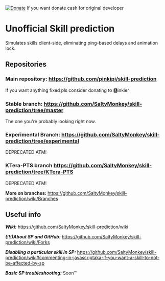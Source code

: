 [![Donate](https://img.shields.io/badge/Donate-PayPal-ff69b4.svg)](https://www.paypal.com/cgi-bin/webscr?cmd=_donations&business=5MTKARBK2CNG8&lc=US&item_name=Pinkie%27s%20TERA%20Mods&currency_code=USD) If you want donate cash for original developer 
# **Unofficial Skill prediction**
Simulates skills client-side, eliminating ping-based delays and animation lock.


## Repositories

### **Main repository:** https://github.com/pinkipi/skill-prediction

If you want anything fixed pls consider donating to :b:inkie^


### **Stable branch:** https://github.com/SaltyMonkey/skill-prediction/tree/master

The one you're probably looking right now.


### **Experimental Branch:** https://github.com/SaltyMonkey/skill-prediction/tree/experimental

DEPRECATED ATM!


### **KTera-PTS branch** https://github.com/SaltyMonkey/skill-prediction/tree/KTera-PTS

DEPRECATED ATM!


**More on branches:** https://github.com/SaltyMonkey/skill-prediction/wiki/Branches


## Useful info

***Wiki:*** https://github.com/SaltyMonkey/skill-prediction/wiki

***(!!!)About SP and GitHub:*** https://github.com/SaltyMonkey/skill-prediction/wiki/Forks

***Disabling a particular skill in SP:*** https://github.com/SaltyMonkey/skill-prediction/wiki#commenting-in-javascriptaka-if-you-want-a-skill-to-not-be-affected-by-sp

***Basic SP troubleshooting:*** Soon™
